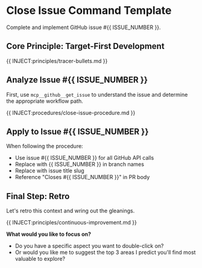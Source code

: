 # Close Issue Command Template
Complete and implement GitHub issue #{{ ISSUE_NUMBER }}.

## Core Principle: Target-First Development
{{ INJECT:principles/tracer-bullets.md }}

## Analyze Issue #{{ ISSUE_NUMBER }}
First, use `mcp__github__get_issue` to understand the issue and determine the appropriate workflow path.

{{ INJECT:procedures/close-issue-procedure.md }}

## Apply to Issue #{{ ISSUE_NUMBER }}
When following the procedure:
- Use issue #{{ ISSUE_NUMBER }} for all GitHub API calls
- Replace <NUMBER> with {{ ISSUE_NUMBER }} in branch names
- Replace <description> with issue title slug
- Reference "Closes #{{ ISSUE_NUMBER }}" in PR body

## Final Step: Retro
Let's retro this context and wring out the gleanings.

{{ INJECT:principles/continuous-improvement.md }}

**What would you like to focus on?**
- Do you have a specific aspect you want to double-click on?
- Or would you like me to suggest the top 3 areas I predict you'll find most valuable to explore?